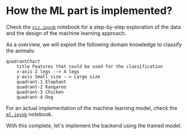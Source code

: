 # How the ML part is implemented?
Check the [`viz.ipynb`](viz.ipynb) notebook for a step-by-step exploration of the data and the design of the machine learning approach.

As a overview, we will exploit the following domain knowledge to classify the animals:

```mermaid
quadrantChart
    title Features that could be used for the classification
    x-axis 2 legs --> 4 legs
    y-axis Small size --> Large size
    quadrant-1 Elephant
    quadrant-2 Kangaroo
    quadrant-3 Chicken
    quadrant-4 Dog
```

For an actual implementation of the machine learning model, check the [`ml.ipynb`](ml.ipynb) notebook.

With this complete, let's implement the backend using the trained model.